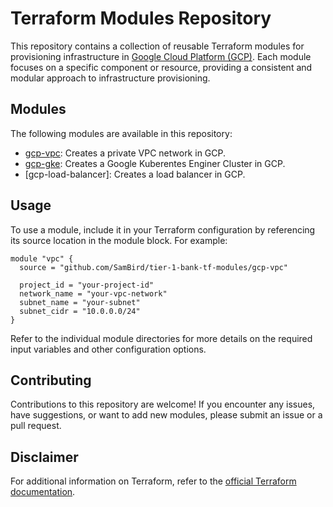 
# Terraform Modules Repository

This repository contains a collection of reusable Terraform modules for provisioning infrastructure in [Google Cloud Platform (GCP)](https://cloud.google.com/). Each module focuses on a specific component or resource, providing a consistent and modular approach to infrastructure provisioning.

## Modules

The following modules are available in this repository:

-   [gcp-vpc](): Creates a private VPC network in GCP.
-   [gcp-gke](): Creates a Google Kuberentes Enginer Cluster in GCP.
-   [gcp-load-balancer]: Creates a load balancer in GCP.

## Usage

To use a module, include it in your Terraform configuration by referencing its source location in the module block. For example:

    module "vpc" {
      source = "github.com/SamBird/tier-1-bank-tf-modules/gcp-vpc"
    
      project_id = "your-project-id"
      network_name = "your-vpc-network"
      subnet_name = "your-subnet"
      subnet_cidr = "10.0.0.0/24"
    } 

Refer to the individual module directories for more details on the required input variables and other configuration options.

## Contributing

Contributions to this repository are welcome! If you encounter any issues, have suggestions, or want to add new modules, please submit an issue or a pull request. 

## Disclaimer

For additional information on Terraform, refer to the [official Terraform documentation](https://www.terraform.io/docs/index.html).
